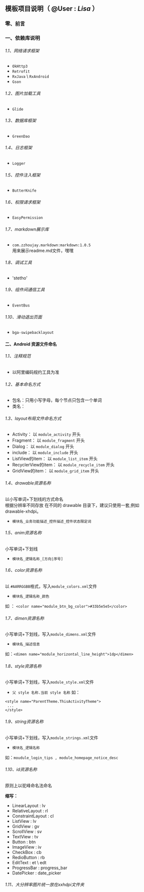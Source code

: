 ## 模板项目说明（ @User : *Lisa* ）

### 零、前言


### 一、依赖库说明
###### 1.1、网络请求框架
+ `OkHttp3` 
+ `Retrofit`
+ `RxJava` \ `RxAndroid`
+ `Gson`

###### 1.2、图片加载工具
+ `Glide `
###### 1.3、数据库框架
+ `GreenDao`
###### 1.4、日志框架
+ `Logger`
###### 1.5、控件注入框架
+ `ButterKnife`
###### 1.6、权限请求框架
+ `EasyPermission`
###### 1.7、markdown展示库
+ `com.zzhoujay.markdown:markdown:1.0.5`   
 用来展示readme.md文件，嘿嘿

###### 1.8、调试工具
+ 'stetho'

###### 1.9、组件间通信工具
+ `EventBus`

###### 1.10、滑动退出页面
+ `bga-swipebacklayout`

#### 二、Android 资源文件命名
###### 1.1、注释规范
+ 以阿里编码规约工具为准

###### 1.2、基本命名方式
+ 包名：只用小写字母，每个节点只包含一个单词
+ 类名：

###### 1.3、layout布局文件命名方式
+ Activity： 以 `module_activity` 开头
+ Fragment： 以 `module_fragment` 开头
+ Dialog： 以 `module_dialog` 开头
+ include： 以 `module_include` 开头
+ ListView的item： 以 `module_list_item` 开头
+ RecyclerView的item： 以 `module_recycle_item` 开头
+ GridView的item： 以 `module_grid_item` 开头

###### 1.4、drawable资源名称
以小写单词+下划线的方式命名  
根据分辨率不同存放 在不同的 drawable 目录下，建议只使用一套,例如 drawable-xhdpi。
+ `模块名_业务功能描述_控件描述_控件状态限定词`

###### 1.5、anim资源名称
小写单词+下划线
+ `模块名_逻辑名称_[方向|序号]`

###### 1.6、color资源名称
以 `#AARRGGBB`格式，写入`module_colors.xml`文件
+ `模块名_逻辑名称_颜色`

如 ：
`<color name="module_btn_bg_color">#33b5e5e5</color>`

###### 1.7、dimen资源名称
小写单词+下划线，写入`module_dimens.xml`文件
+ `模块名_描述信息`

如：`<dimen name="module_horizontal_line_height">1dp</dimen>`

###### 1.8、style资源名称
小写单词+下划线，写入`module_style.xml`文件

+ `父 style 名称.当前 style 名称`
如：
```
<style name="ParentTheme.ThisActivityTheme">
 ...
</style>
```
###### 1.9、string资源名称
小写单词+下划线，写入`module_strings.xml`文件

+ `模块名_逻辑名称`

如：`moudule_login_tips , module_homepage_notice_desc`

###### 1.10、id资源名称
原则上以驼峰命名法命名  

**缩写：**
+ LinearLayout : lv
+ RelativeLayout : rl
+ ConstraintLayout : cl
+ ListView : lv
+ GridView : gv
+ ScrollView : sv
+ TextView : tv
+ Button : btn
+ ImageView : iv
+ CheckBox : cb
+ RedioButton : rb
+ EditText : et \ edt
+ ProgressBar : progress_bar
+ DatePicker : date_picker

###### 1.11、大分辨率图片统一放在xxhdpi文件夹











